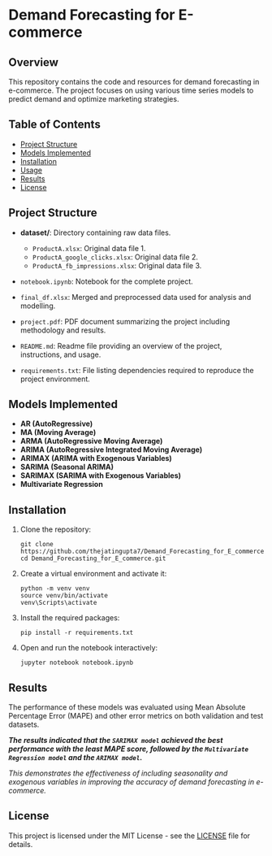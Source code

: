 

<h1>Demand Forecasting for E-commerce</h1>

<h2>Overview</h2>

<p>This repository contains the code and resources for demand forecasting in e-commerce. The project focuses on using various time series models to predict demand and optimize marketing strategies.</p>

<h2>Table of Contents</h2>
<ul>
  <li><a href="#project-structure">Project Structure</a></li>
    <li><a href="#models-implemented">Models Implemented</a></li>
  <li><a href="#installation">Installation</a></li>
  <li><a href="#usage">Usage</a></li>
  <li><a href="#results">Results</a></li>
  <li><a href="#license">License</a></li>
</ul>

<h2 id="project-structure">Project Structure</h2>

- **dataset/**: Directory containing raw data files.
  - `ProductA.xlsx`: Original data file 1.
  - `ProductA_google_clicks.xlsx`: Original data file 2.
  - `ProductA_fb_impressions.xlsx`: Original data file 3.

- `notebook.ipynb`: Notebook for the complete project.

- `final_df.xlsx`: Merged and preprocessed data used for analysis and modelling.
- `project.pdf`: PDF document summarizing the project including methodology and results.
- `README.md`: Readme file providing an overview of the project, instructions, and usage.
- `requirements.txt`: File listing dependencies required to reproduce the project environment.

<h2 id="models-implemented">Models Implemented</h2>

<ul>
  <li><strong>AR (AutoRegressive)</strong></li>
  <li><strong>MA (Moving Average)</strong></li>
  <li><strong>ARMA (AutoRegressive Moving Average)</strong></li>
  <li><strong>ARIMA (AutoRegressive Integrated Moving Average)</strong></li>
  <li><strong>ARIMAX (ARIMA with Exogenous Variables)</strong></li>
  <li><strong>SARIMA (Seasonal ARIMA)</strong></li>
  <li><strong>SARIMAX (SARIMA with Exogenous Variables)</strong></li>
  <li><strong>Multivariate Regression</strong></li>
</ul>

<h2 id="installation">Installation</h2>

<ol>
  <li>Clone the repository:
    <pre><code>git clone https://github.com/thejatingupta7/Demand_Forecasting_for_E_commerce.git
cd Demand_Forecasting_for_E_commerce.git</code></pre>
  </li>
  <li>Create a virtual environment and activate it:
    <pre><code>python -m venv venv
source venv/bin/activate  
venv\Scripts\activate</code></pre>
  </li>
  <li>Install the required packages:
    <pre><code>pip install -r requirements.txt</code></pre>
  </li>
  <li> Open and run the notebook interactively:
  <pre><code>jupyter notebook notebook.ipynb
</code></pre>
  </li>
  
</ol>




<h2 id="results">Results</h2>
<p>
The performance of these models was evaluated using Mean Absolute Percentage Error (MAPE) and other error metrics on both validation and test datasets.

<i><b>The results indicated that the `SARIMAX model` achieved the best performance with the least MAPE score, followed by the `Multivariate Regression model` and the `ARIMAX model`.</i></b>

<i>This demonstrates the effectiveness of including seasonality and exogenous variables in improving the accuracy of demand forecasting in e-commerce.</i>

<h2 id="license">License</h2>

<p>This project is licensed under the MIT License - see the <a href="LICENSE">LICENSE</a> file for details.</p>


